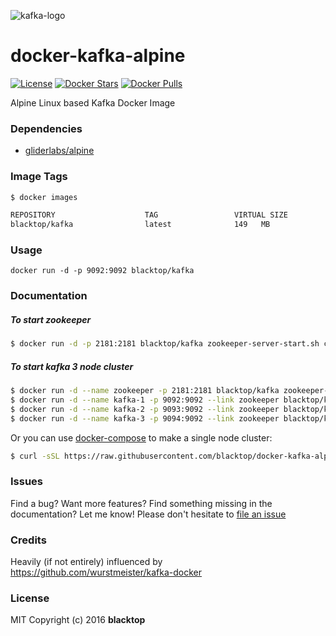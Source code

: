 ![kafka-logo](https://raw.githubusercontent.com/blacktop/docker-kafka-alpine/master/kafka-logo.png)

docker-kafka-alpine
===================

[![License](http://img.shields.io/:license-mit-blue.svg)](http://doge.mit-license.org) [![Docker Stars](https://img.shields.io/docker/stars/blacktop/kafka.svg)](https://hub.docker.com/r/blacktop/kafka/) [![Docker Pulls](https://img.shields.io/docker/pulls/blacktop/kafka.svg)](https://hub.docker.com/r/blacktop/kafka/)

Alpine Linux based Kafka Docker Image

### Dependencies

-	[gliderlabs/alpine](https://index.docker.io/_/gliderlabs/alpine/)

### Image Tags

```bash
$ docker images

REPOSITORY                    TAG                 VIRTUAL SIZE
blacktop/kafka                latest              149   MB
```

### Usage

```
docker run -d -p 9092:9092 blacktop/kafka
```

### Documentation

##### To start zookeeper

```bash
$ docker run -d -p 2181:2181 blacktop/kafka zookeeper-server-start.sh config/zookeeper.properties
```

##### To start kafka 3 node cluster

```bash
$ docker run -d --name zookeeper -p 2181:2181 blacktop/kafka zookeeper-server-start.sh config/zookeeper.properties
$ docker run -d --name kafka-1 -p 9092:9092 --link zookeeper blacktop/kafka
$ docker run -d --name kafka-2 -p 9093:9092 --link zookeeper blacktop/kafka
$ docker run -d --name kafka-3 -p 9094:9092 --link zookeeper blacktop/kafka
```

Or you can use [docker-compose](https://docs.docker.com/compose/) to make a single node cluster:

```bash
$ curl -sSL https://raw.githubusercontent.com/blacktop/docker-kafka-alpine/master/docker-compose.yml > docker-compose.yml && docker-compose up -d
```

### Issues

Find a bug? Want more features? Find something missing in the documentation? Let me know! Please don't hesitate to [file an issue](https://github.com/blacktop/docker-kafka-alpine/issues/new)

### Credits

Heavily (if not entirely) influenced by https://github.com/wurstmeister/kafka-docker

### License

MIT Copyright (c) 2016 **blacktop**
